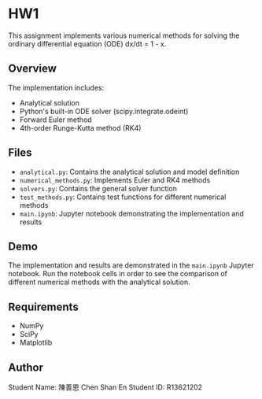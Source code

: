 # HW1

This assignment implements various numerical methods for solving the ordinary differential equation (ODE) dx/dt = 1 - x.

## Overview

The implementation includes:
- Analytical solution
- Python's built-in ODE solver (scipy.integrate.odeint)
- Forward Euler method
- 4th-order Runge-Kutta method (RK4)

## Files

- `analytical.py`: Contains the analytical solution and model definition
- `numerical_methods.py`: Implements Euler and RK4 methods
- `solvers.py`: Contains the general solver function
- `test_methods.py`: Contains test functions for different numerical methods
- `main.ipynb`: Jupyter notebook demonstrating the implementation and results

## Demo

The implementation and results are demonstrated in the `main.ipynb` Jupyter notebook. Run the notebook cells in order to see the comparison of different numerical methods with the analytical solution.

## Requirements

- NumPy
- SciPy
- Matplotlib

## Author

Student Name: 陳善恩 Chen Shan En
Student ID: R13621202